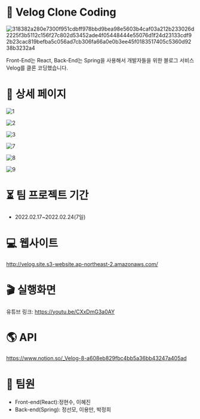 # 🎈 Velog Clone Coding
![318382a280e7300f951cdbff978bbd9bea98e5603b4caf03a212b233026d2225f3b5112c156f27c802d53452ade4f05448444e55076d1f24d23133cdf92b23cac819befba5c056ad7cb306fa66a0e0b3ee45f0183517405c5360d9238b3232a4](https://user-images.githubusercontent.com/80885540/155510423-cead68e7-8ea8-468f-bbfc-22bcf720b120.png)

Front-End는 React, Back-End는 Spring을 사용해서
개발자들을 위한 블로그 서비스 Velog를 클론 코딩했습니다.

# 📃 상세 페이지
![1](https://user-images.githubusercontent.com/80885540/155523943-4a001f91-37e5-4f84-8fd3-5e86459dab5a.PNG)

![2](https://user-images.githubusercontent.com/80885540/155523955-9715ddd3-e335-4338-837f-ab3dc78fe4c7.PNG)

![3](https://user-images.githubusercontent.com/80885540/155523975-7d8f0ba9-e3ef-45dd-9c1f-2f39980dc15d.PNG)

![7](https://user-images.githubusercontent.com/80885540/155526771-d69c4e09-29ba-4336-8b69-936a713cc85c.PNG)

![8](https://user-images.githubusercontent.com/80885540/155526786-94e8bc6b-1501-4833-a452-262e01873b28.PNG)

![9](https://user-images.githubusercontent.com/80885540/155526793-2457fa85-6906-4294-881f-3a882e535b40.PNG)

# ⏳ 팀 프로젝트 기간
* 2022.02.17~2022.02.24(7일)

# 💻 웹사이트
http://velog.site.s3-website.ap-northeast-2.amazonaws.com/

# 🎬 실행화면
유튜브 링크: https://youtu.be/CXxDmG3a0AY

# 🌎 API
https://www.notion.so/_Velog-8-a608eb829fbc4bb5a36bb43247a405ad

# 🙋 팀원
* Front-end(React):정현수, 이혜진
* Back-end(Spring): 정선모, 이용만, 박정희
